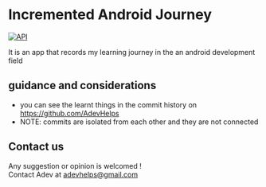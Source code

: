 <h1>Incremented Android Journey</h1>
<p>
  <a href="https://android-arsenal.com/api?level=25"><img alt="API" src="https://img.shields.io/badge/API-25%2B-brightgreen.svg?style=flat"/></a>
</p>

It is an app that records my learning journey in the an android development field 

## guidance and considerations
- you can see the learnt things in the commit history on https://github.com/AdevHelps
- NOTE: commits are isolated from each other and they are not connected

## Contact us
Any suggestion or opinion is welcomed !  
Contact Adev at adevhelps@gmail.com